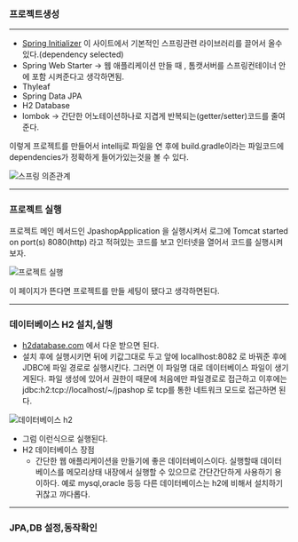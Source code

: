 ### 프로젝트생성
--------------------------------
* [Spring Initializer](https://start.spring.io/)
이 사이트에서 기본적인 스프링관련 라이브러리를 끌어서 올수있다.(dependency selected)
* Spring Web Starter -> 웹 애플리케이션 만들 때 , 톰캣서버를 스프링컨테이너 안에 포함 시켜준다고 생각하면됨. 
* Thyleaf
* Spring Data JPA
* H2 Database
* lombok -> 간단한 어노테이션하나로 지겹게 반복되는(getter/setter)코드를 줄여준다.

이렇게 프로젝트를 만들어서 intellij로 파일을 연 후에 build.gradle이라는 파일코드에 dependencies가 정확하게 들어가있는것을 볼 수 있다.


![스프링 의존관계](https://user-images.githubusercontent.com/100845256/157414212-f239f159-080b-4697-9fbc-fa2be0fcb924.PNG)

--------
### 프로젝트 실행
 프로젝트 메인 메서드인 JpashopApplication 을 실행시켜서 로그에 Tomcat started on port(s) 8080(http) 라고 적혀있는 코드를 보고 인터넷을 열어서
  코드를 실행시켜보자.
  

![프로젝트 실행](https://user-images.githubusercontent.com/100845256/157416340-3552e612-766c-4697-abaf-b102c7e663c3.PNG)

이 페이지가 뜬다면 프로젝트를 만들 세팅이 됐다고 생각하면된다. 

---------
### 데이터베이스 H2 설치,실행
* [h2database.com](https://www.h2database.com/html/main.html) 에서 다운 받으면 된다.
* 설치 후에 실행시키면 뒤에 키값그대로 두고 앞에 locallhost:8082 로 바꿔준 후에 JDBC에 파일 경로로 실행시킨다.
  그러면 이 파일명 대로 데이터베이스 파일이 생기게된다. 파일 생성에 있어서 권한이 때문에 처음에만 파일경로로 접근하고 이후에는 jdbc:h2:tcp://localhost/~/jpashop 로 
  tcp를 통한 네트워크 모드로 접근하면 된다.
  
![데이터베이스 h2](https://user-images.githubusercontent.com/100845256/157419090-92ca3215-a1b0-4f8c-be79-7adab1d6ea10.PNG)

* 그럼 이런식으로 실행된다.
* H2 데이터베이스 장점
   * 간단한 웹 애플리케이션을 만들기에 좋은 데이터베이스이다. 실행할때 데이터베이스를 메모리상태 내장에서 실행할 수 있으므로 간단간단하게 사용하기 용이하다.
     예로 mysql,oracle 등등 다른 데이터베이스는 h2에 비해서 설치하기 귀찮고 까다롭다.  
------------------------
### JPA,DB 설정,동작확인
